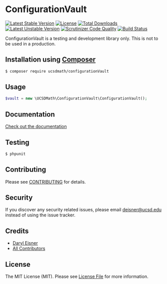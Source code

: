 # ConfigurationVault[![Latest Stable Version](https://poser.pugx.org/ucsdmath/configuration-vault/v/stable)](https://packagist.org/packages/ucsdmath/configuration-vault)[![License](https://poser.pugx.org/ucsdmath/configuration-vault/license)](https://packagist.org/packages/ucsdmath/configuration-vault)[![Total Downloads](https://poser.pugx.org/ucsdmath/configuration-vault/downloads)](https://packagist.org/packages/ucsdmath/configuration-vault)[![Latest Unstable Version](https://poser.pugx.org/ucsdmath/configuration-vault/v/unstable)](https://packagist.org/packages/ucsdmath/configuration-vault)[![Scrutinizer Code Quality](https://scrutinizer-ci.com/g/ucsdmath/ConfigurationVault/badges/quality-score.png?b=master)](https://scrutinizer-ci.com/g/ucsdmath/ConfigurationVault/?branch=master)[![Build Status](https://scrutinizer-ci.com/g/ucsdmath/ConfigurationVault/badges/build.png?b=master)](https://scrutinizer-ci.com/g/ucsdmath/ConfigurationVault/build-status/master)ConfigurationVault is a testing and development library only. This is not to be used in a production.## Installation using [Composer](http://getcomposer.org/)```bash$ composer require ucsdmath/configurationVault```## Usage``` php$vault = new \UCSDMath\ConfigurationVault\ConfigurationVault();```## Documentation[Check out the documentation](http://math.ucsd.edu/~deisner/documentation/ConfigurationVault/)## Testing``` bash$ phpunit```## ContributingPlease see [CONTRIBUTING](CONTRIBUTING.md) for details.## SecurityIf you discover any security related issues, please email deisner@ucsd.edu instead of using the issue tracker.## Credits- [Daryl Eisner](https://github.com/UCSDMath)- [All Contributors](../../contributors)## LicenseThe MIT License (MIT). Please see [License File](LICENSE) for more information.